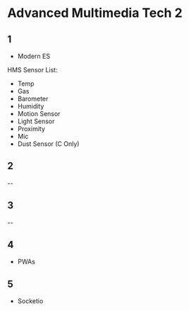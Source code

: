 # Advanced Multimedia Tech 2

## 1

- Modern ES

HMS Sensor List:

- Temp
- Gas
- Barometer
- Humidity
- Motion Sensor
- Light Sensor
- Proximity
- Mic
- Dust Sensor (C Only)

## 2

--

## 3

--

## 4

- PWAs

## 5

- Socketio
